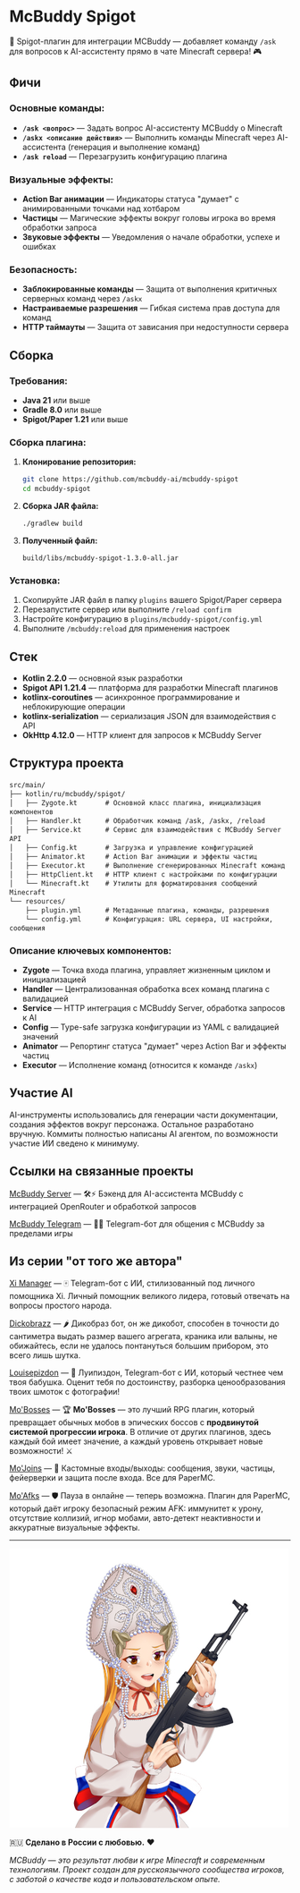 # McBuddy Spigot

💬 Spigot-плагин для интеграции MCBuddy — добавляет команду `/ask` для вопросов к AI-ассистенту прямо в чате Minecraft сервера! 🎮

## Фичи

### Основные команды:
- **`/ask <вопрос>`** — Задать вопрос AI-ассистенту MCBuddy о Minecraft
- **`/askx <описание действия>`** — Выполнить команды Minecraft через AI-ассистента (генерация и выполнение команд)
- **`/ask reload`** — Перезагрузить конфигурацию плагина

### Визуальные эффекты:
- **Action Bar анимации** — Индикаторы статуса "думает" с анимированными точками над хотбаром
- **Частицы** — Магические эффекты вокруг головы игрока во время обработки запроса
- **Звуковые эффекты** — Уведомления о начале обработки, успехе и ошибках

### Безопасность:
- **Заблокированные команды** — Защита от выполнения критичных серверных команд через `/askx`
- **Настраиваемые разрешения** — Гибкая система прав доступа для команд
- **HTTP таймауты** — Защита от зависания при недоступности сервера

## Сборка

### Требования:
- **Java 21** или выше
- **Gradle 8.0** или выше
- **Spigot/Paper 1.21** или выше

### Сборка плагина:

1. **Клонирование репозитория:**
   ```bash
   git clone https://github.com/mcbuddy-ai/mcbuddy-spigot
   cd mcbuddy-spigot
   ```

2. **Сборка JAR файла:**
   ```bash
   ./gradlew build
   ```

3. **Полученный файл:**
   ```
   build/libs/mcbuddy-spigot-1.3.0-all.jar
   ```

### Установка:

1. Скопируйте JAR файл в папку `plugins` вашего Spigot/Paper сервера
2. Перезапустите сервер или выполните `/reload confirm`
3. Настройте конфигурацию в `plugins/mcbuddy-spigot/config.yml`
4. Выполните `/mcbuddy:reload` для применения настроек

## Стек

- **Kotlin 2.2.0** — основной язык разработки
- **Spigot API 1.21.4** — платформа для разработки Minecraft плагинов  
- **kotlinx-coroutines** — асинхронное программирование и неблокирующие операции
- **kotlinx-serialization** — сериализация JSON для взаимодействия с API
- **OkHttp 4.12.0** — HTTP клиент для запросов к MCBuddy Server

## Структура проекта

```
src/main/
├── kotlin/ru/mcbuddy/spigot/
│   ├── Zygote.kt       # Основной класс плагина, инициализация компонентов
│   ├── Handler.kt      # Обработчик команд /ask, /askx, /reload
│   ├── Service.kt      # Сервис для взаимодействия с MCBuddy Server API
│   ├── Config.kt       # Загрузка и управление конфигурацией
│   ├── Animator.kt     # Action Bar анимации и эффекты частиц
│   ├── Executor.kt     # Выполнение сгенерированных Minecraft команд
│   ├── HttpClient.kt   # HTTP клиент с настройками по конфигурации
│   └── Minecraft.kt    # Утилиты для форматирования сообщений Minecraft
└── resources/
    ├── plugin.yml      # Метаданные плагина, команды, разрешения
    └── config.yml      # Конфигурация: URL сервера, UI настройки, сообщения
```

### Описание ключевых компонентов:

- **Zygote** — Точка входа плагина, управляет жизненным циклом и инициализацией
- **Handler** — Централизованная обработка всех команд плагина с валидацией
- **Service** — HTTP интеграция с MCBuddy Server, обработка запросов к AI
- **Config** — Type-safe загрузка конфигурации из YAML с валидацией значений
- **Animator** — Репортинг статуса "думает" через Action Bar и эффекты частиц
- **Executor** — Исполнение команд (относится к команде `/askx`)

## Участие AI

AI-инструменты использовались для генерации части документации, создания эффектов вокруг персонажа. Остальное разработано вручную. Коммиты полностью написаны AI агентом, по возможности участие ИИ сведено к минимуму.

## Ссылки на связанные проекты

[McBuddy Server](https://github.com/mcbuddy-ai/mcbuddy-server) — 🛠️⚡ Бэкенд для AI-ассистента MCBuddy с интеграцией OpenRouter и обработкой запросов

[McBuddy Telegram](https://github.com/mcbuddy-ai/mcbuddy-bot) — 🤖📱 Telegram-бот для общения с MCBuddy за пределами игры

## Из серии "от того же автора"

[Xi Manager](https://github.com/mairwunnx/xi) — 🀄️ Telegram-бот с ИИ, стилизованный под личного помощника Xi. Личный помощник великого лидера, готовый отвечать на вопросы простого народа.

[Dickobrazz](https://github.com/mairwunnx/dickobrazz) — 🌶️ Дикобраз бот, он же дикобот, способен в точности до сантиметра выдать размер вашего агрегата, краника или валыны, не обижайтесь, если не удалось понтануться большим прибором, это всего лишь шутка.

[Louisepizdon](https://github.com/MairwunNx/louisepizdon) — 🥀 Луипиздон, Telegram-бот с ИИ, который честнее чем твоя бабушка. Оценит тебя по достоинству, разборка ценообразования твоих шмоток с фотографии!

[Mo'Bosses](https://github.com/mairwunnx/mobosses) — 🏆 **Mo'Bosses** — это лучший RPG плагин, который превращает обычных мобов в эпических боссов с **продвинутой системой прогрессии игрока**. В отличие от других плагинов, здесь каждый бой имеет значение, а каждый уровень открывает новые возможности! ⚔

[Mo'Joins](https://github.com/mairwunnx/mojoins) — 🎉 Кастомные входы/выходы: сообщения, звуки, частицы, фейерверки и защита после входа. Все для PaperMC.

[Mo'Afks](https://github.com/mairwunnx/moafks) — 🛡️ Пауза в онлайне — теперь возможна. Плагин для PaperMC, который даёт игроку безопасный режим AFK: иммунитет к урону, отсутствие коллизий, игнор мобами, авто-детект неактивности и аккуратные визуальные эффекты.

---

![image](./media.jpg)

🇷🇺 **Сделано в России с любовью.** ❤️

*MCBuddy — это результат любви к игре Minecraft и современным технологиям. Проект создан для русскоязычного сообщества игроков, с заботой о качестве кода и пользовательском опыте.*